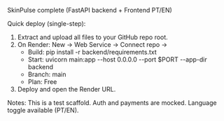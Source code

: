 SkinPulse complete (FastAPI backend + Frontend PT/EN)

Quick deploy (single-step):
1. Extract and upload all files to your GitHub repo root.
2. On Render: New -> Web Service -> Connect repo ->
   - Build: pip install -r backend/requirements.txt
   - Start: uvicorn main:app --host 0.0.0.0 --port $PORT --app-dir backend
   - Branch: main
   - Plan: Free
3. Deploy and open the Render URL.

Notes: This is a test scaffold. Auth and payments are mocked. Language toggle available (PT/EN).
